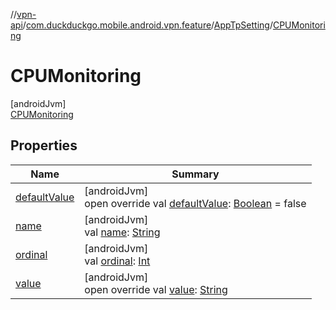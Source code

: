 //[vpn-api](../../../../index.md)/[com.duckduckgo.mobile.android.vpn.feature](../../index.md)/[AppTpSetting](../index.md)/[CPUMonitoring](index.md)

# CPUMonitoring

[androidJvm]\
[CPUMonitoring](index.md)

## Properties

| Name | Summary |
|---|---|
| [defaultValue](../default-value.md) | [androidJvm]<br>open override val [defaultValue](../default-value.md): [Boolean](https://kotlinlang.org/api/latest/jvm/stdlib/kotlin/-boolean/index.html) = false |
| [name](../../../com.duckduckgo.mobile.android.vpn.state/-vpn-state-monitor/-vpn-stop-reason/-r-e-s-t-a-r-t/index.md#-372974862%2FProperties%2F165046441) | [androidJvm]<br>val [name](../../../com.duckduckgo.mobile.android.vpn.state/-vpn-state-monitor/-vpn-stop-reason/-r-e-s-t-a-r-t/index.md#-372974862%2FProperties%2F165046441): [String](https://kotlinlang.org/api/latest/jvm/stdlib/kotlin/-string/index.html) |
| [ordinal](../../../com.duckduckgo.mobile.android.vpn.state/-vpn-state-monitor/-vpn-stop-reason/-r-e-s-t-a-r-t/index.md#-739389684%2FProperties%2F165046441) | [androidJvm]<br>val [ordinal](../../../com.duckduckgo.mobile.android.vpn.state/-vpn-state-monitor/-vpn-stop-reason/-r-e-s-t-a-r-t/index.md#-739389684%2FProperties%2F165046441): [Int](https://kotlinlang.org/api/latest/jvm/stdlib/kotlin/-int/index.html) |
| [value](../value.md) | [androidJvm]<br>open override val [value](../value.md): [String](https://kotlinlang.org/api/latest/jvm/stdlib/kotlin/-string/index.html) |
